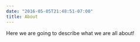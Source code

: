 ```yaml
---
date: "2016-05-05T21:48:51-07:00"
title: About
---
```


Here we are going to describe what we are all about!
